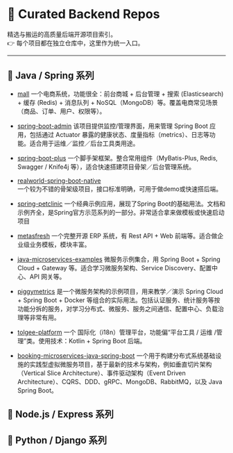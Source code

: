 # 🚀 Curated Backend Repos

精选与搬运的高质量后端开源项目索引。  
👉 每个项目都在独立仓库中，这里作为统一入口。

--- 

## 📂 Java / Spring 系列
- [mall](https://github.com/the-CCClouds/mall)
    一个电商系统，功能很全：前台商城 + 后台管理 + 搜索 (Elasticsearch) + 缓存 (Redis) + 消息队列 + NoSQL（MongoDB）等。覆盖电商常见场景（商品、订单、用户、权限等）。

- [spring-boot-admin](https://github.com/the-CCClouds/spring-boot-admin)
    该项目提供监控/管理界面，用来管理 Spring Boot 应用，包括通过 Actuator 暴露的健康状态、度量指标（metrics）、日志等功能。适合用于运维／监控／后台工具类用途。

- [spring-boot-plus](https://github.com/geekidea/spring-boot-plus)
    一个脚手架框架。整合常用组件（MyBatis-Plus, Redis, Swagger / Knife4j 等），适合快速搭建项目骨架／后台管理系统。

- [realworld-spring-boot-native](https://github.com/the-CCClouds/realworld-spring-boot-native)  
    一个较为不错的骨架级项目，接口标准明确，可用于做demo或快速搭后端。

- [spring-petclinic](https://github.com/the-CCClouds/spring-petclinic)
    一个经典示例应用，展现了Spring Boot的基础用法。文档和示例齐全，是Spring官方示范系列的一部分。非常适合拿来做模板或快速启动项目

- [metasfresh](https://github.com/the-CCClouds/metasfresh)
    一个完整开源 ERP 系统，有 Rest API + Web 前端等。适合做企业级业务模板，模块丰富。

- [java-microservices-examples](https://github.com/the-CCClouds/java-microservices-examples)
    微服务示例集合，用 Spring Boot + Spring Cloud + Gateway 等。适合学习微服务架构、Service Discovery、配置中心、API 网关等。

- [piggymetrics](https://github.com/the-CCClouds/piggymetrics)
    是一个微服务架构的示例项目，用来教学／演示 Spring Cloud + Spring Boot + Docker 等组合的实际用法。包括认证服务、统计服务等按功能分拆的服务，对学习分布式、微服务、服务之间通信、配置中心、负载治理等非常有用。

- [tolgee-platform](https://github.com/the-CCClouds/tolgee-platform)
    一个 国际化（i18n）管理平台，功能偏“平台工具 / 运维 /管理”类。使用技术：Kotlin + Spring Boot 后端。

- [booking-microservices-java-spring-boot](https://github.com/the-CCClouds/booking-microservices-java-spring-boot)
    一个用于构建分布式系统基础设施的实践型虚拟微服务项目，基于最新的技术与架构，例如垂直切片架构（Vertical Slice Architecture）、事件驱动架构（Event Driven Architecture）、CQRS、DDD、gRPC、MongoDB、RabbitMQ，以及 Java Spring Boot。
## 📂 Node.js / Express 系列


## 📂 Python / Django 系列

